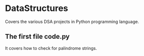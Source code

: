 # DataStructures
Covers the various DSA projects in Python programming language.

## The first file code.py
It covers how to check for palindrome strings.

